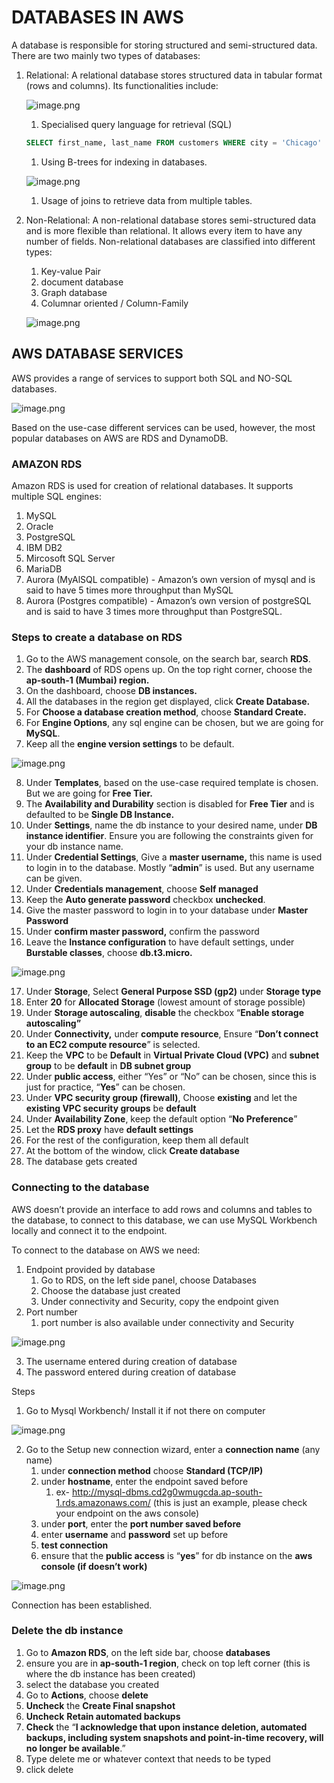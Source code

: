 # DATABASES IN AWS

A database is responsible for storing structured and semi-structured data. There are two mainly two types of databases:

1. Relational: A relational database stores structured data in tabular format (rows and columns). Its functionalities include:
    
    ![image.png](https://prod-files-secure.s3.us-west-2.amazonaws.com/e9a2f3aa-0543-403f-83d2-045397503e2c/333625fd-1b71-4763-8e9a-67a9145a4416/image.png)
    
    1. Specialised query language for retrieval (SQL) 
    
    ```sql
    SELECT first_name, last_name FROM customers WHERE city = 'Chicago' ORDER BY last_name;
    ```
    
    1. Using B-trees for indexing in databases.
    
    ![image.png](https://prod-files-secure.s3.us-west-2.amazonaws.com/e9a2f3aa-0543-403f-83d2-045397503e2c/fa3c0d01-7f20-4300-bffe-40ac89eee0c4/f05b5371-582d-4a35-abc0-eea4f8482555.png)
    
    1. Usage of joins to retrieve data from multiple tables.
2. Non-Relational: A non-relational database stores semi-structured data and is more flexible than relational. It allows every item to have any number of fields. Non-relational databases are classified into different types:
    1. Key-value Pair
    2. document database
    3. Graph database
    4. Columnar oriented / Column-Family
    
    ![image.png](https://prod-files-secure.s3.us-west-2.amazonaws.com/e9a2f3aa-0543-403f-83d2-045397503e2c/bdd57e3c-1a48-42e1-b74f-6ea270e01c20/image.png)
    

## AWS DATABASE SERVICES

AWS provides a range of services to support both SQL and NO-SQL databases.

![image.png](https://prod-files-secure.s3.us-west-2.amazonaws.com/e9a2f3aa-0543-403f-83d2-045397503e2c/6e3991ee-844d-4b6e-b157-a32eae403d1c/e93d1605-e981-46f6-9a38-836852394354.png)

Based on the use-case different services can be used, however, the most popular databases on AWS are RDS and DynamoDB.

### AMAZON RDS

Amazon RDS is used for creation of relational databases. It supports multiple SQL engines:

1. MySQL
2. Oracle
3. PostgreSQL
4. IBM DB2
5. Mircosoft SQL Server
6. MariaDB
7. Aurora (MyAlSQL compatible) - Amazon’s own version of mysql and is said to have 5 times more throughput than MySQL
8. Aurora (Postgres compatible) - Amazon’s own version of postgreSQL and is said to have 3 times more throughput than PostgreSQL.

### Steps to create a database on RDS

1. Go to the AWS management console, on the search bar, search **RDS**.
2. The **dashboard** of RDS opens up. On the top right corner, choose the **ap-south-1 (Mumbai) region.**
3. On the dashboard, choose **DB instances.**
4. All the databases in the region get displayed, click **Create Database.**
5. For **Choose a database creation method**, choose **Standard Create.**
6. For **Engine Options**, any sql engine can be chosen, but we are going for **MySQL**.
7. Keep all the **engine version settings** to be default.

![image.png](https://prod-files-secure.s3.us-west-2.amazonaws.com/e9a2f3aa-0543-403f-83d2-045397503e2c/5f7f29c4-b7b4-4a0d-bb71-dc778ee4c5c2/image.png)

8. Under **Templates**, based on the use-case required template is chosen. But we are going for **Free Tier.** 
9. The **Availability and Durability** section is disabled for **Free Tier** and is defaulted to be **Single DB Instance.** 
10. Under **Settings**, name the db instance to your desired name, under **DB instance identifier**. Ensure you are following the constraints given for your db instance name.
11. Under **Credential Settings**, Give a **master username,** this name is used to login in to the database. Mostly “**admin**” is used. But any username can be given.
12. Under **Credentials management**, choose **Self managed**
13. Keep the **Auto generate password** checkbox **unchecked**.
14. Give the master password to login in to your database under **Master Password**
15. Under **confirm master password,** confirm the password
16. Leave the **Instance configuration** to have default settings, under **Burstable classes**, choose **db.t3.micro.**

![image.png](https://prod-files-secure.s3.us-west-2.amazonaws.com/e9a2f3aa-0543-403f-83d2-045397503e2c/929bb5b1-ef2d-4eb3-8050-14e24a9cd77b/image.png)

17. Under **Storage**, Select **General Purpose SSD (gp2)** under **Storage type**
18. Enter **20** for **Allocated Storage** (lowest amount of storage possible)
19. Under **Storage autoscaling**, **disable** the checkbox “**Enable storage autoscaling”**
20. Under **Connectivity,** under **compute resource**, Ensure “**Don’t connect to an EC2 compute resource**” is selected.
21. Keep the **VPC** to be **Default** in **Virtual Private Cloud (VPC)** and **subnet group** to be **default** in **DB subnet group**
22. Under **public access**, either “Yes” or “No” can be chosen, since this is just for practice, “**Yes**” can be chosen.
23. Under **VPC security group (firewall)**, Choose **existing** and let the **existing VPC security groups** be **default**
24. Under **Availability Zone**, keep the default option “**No Preference**”
25. Let the **RDS proxy** have **default settings**
26. For the rest of the configuration, keep them all default
27. At the bottom of the window, click **Create database**
28. The database gets created

### Connecting to the database

AWS doesn’t provide an interface to add rows and columns and tables to the database, to connect to this database, we can use MySQL Workbench locally and connect it to the endpoint.

To connect to the database on AWS we need:

1. Endpoint provided by database
    1. Go to RDS, on the left side panel, choose Databases
    2. Choose the database just created
    3. Under connectivity and Security, copy the endpoint given
2. Port number 
    1. port number is also available under connectivity and Security

![image.png](https://prod-files-secure.s3.us-west-2.amazonaws.com/e9a2f3aa-0543-403f-83d2-045397503e2c/669f7119-3d8c-4fbc-949b-20f9e9e2d9fe/image.png)

3. The username entered during creation of database
4. The password entered during creation of database

Steps

1. Go to Mysql Workbench/ Install it if not there on computer

![image.png](https://prod-files-secure.s3.us-west-2.amazonaws.com/e9a2f3aa-0543-403f-83d2-045397503e2c/3592e834-408e-4b4d-960c-732415753a3f/image.png)

2. Go to the Setup new connection wizard, enter a **connection name** (any name)
    1. under **connection method** choose **Standard (TCP/IP)** 
    2. under **hostname**, enter the endpoint saved before 
        1. ex- http://mysql-dbms.cd2g0wmugcda.ap-south-1.rds.amazonaws.com/ (this is just an example, please check your endpoint on the aws console)
    3. under **port**, enter the **port number saved before**
    4. enter **username** and **password** set up before
    5. **test connection**
    6. ensure that the **public access** is “**yes**” for db instance on the **aws console (if doesn’t work)**

![image.png](https://prod-files-secure.s3.us-west-2.amazonaws.com/e9a2f3aa-0543-403f-83d2-045397503e2c/d5d403e7-e78b-49f7-b9d7-490521ee4d64/image.png)

Connection has been established.

### Delete the db instance

1. Go to **Amazon RDS**, on the left side bar, choose **databases**
2. ensure you are in **ap-south-1 region**, check on top left corner (this is where the db instance has been created)
3. select the database you created
4. Go to **Actions**, choose **delete**
5. **Uncheck** the **Create Final snapshot**
6. **Uncheck** **Retain automated backups**
7. **Check** the “**I acknowledge that upon instance deletion, automated backups, including system snapshots and point-in-time recovery, will no longer be available**.”
8. Type delete me or whatever context that needs to be typed
9. click delete
